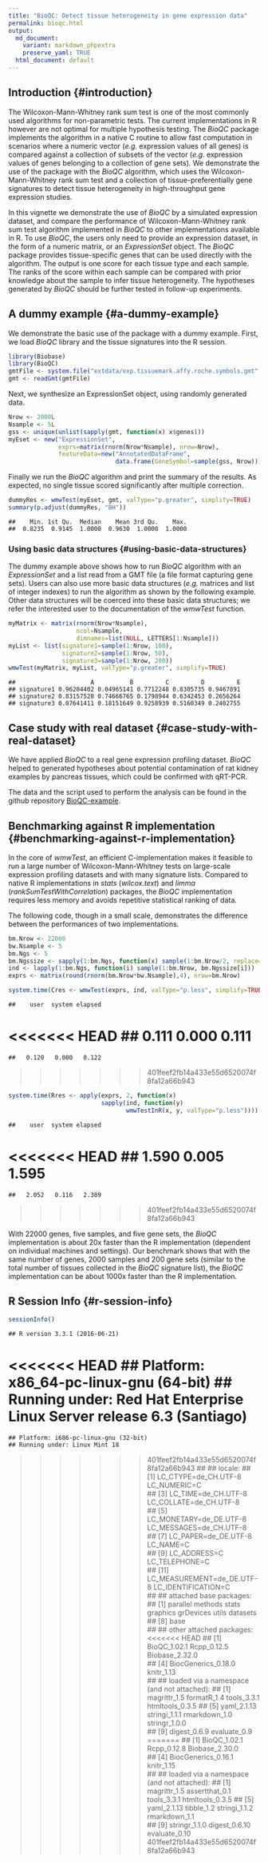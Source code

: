 ```yaml
---
title: "BioQC: Detect tissue heterogeneity in gene expression data"
permalink: bioqc.html
output:
  md_document:
    variant: markdown_phpextra
    preserve_yaml: TRUE 
  html_document: default
---
```


Introduction {#introduction}
------------

The Wilcoxon-Mann-Whitney rank sum test is one of the most commonly used
algorithms for non-parametric tests. The current implementations in R
however are not optimal for multiple hypothesis testing. The *BioQC*
package implements the algorithm in a native C routine to allow fast
computation in scenarios where a numeric vector (*e.g.* expression
values of all genes) is compared against a collection of subsets of the
vector (*e.g.* expression values of genes belonging to a collection of
gene sets). We demonstrate the use of the package with the *BioQC*
algorithm, which uses the Wilcoxon-Mann-Whitney rank sum test and a
collection of tissue-preferentially gene signatures to detect tissue
heterogeneity in high-throughput gene expression studies.

In this vignette we demonstrate the use of *BioQC* by a simulated
expression dataset, and compare the performance of Wilcoxon-Mann-Whitney
rank sum test algorithm implemented in *BioQC* to other implementations
available in R. To use *BioQC*, the users only need to provide an
expression dataset, in the form of a numeric matrix, or an
*ExpressionSet* object. The *BioQC* package provides tissue-specific
genes that can be used directly with the algorithm. The output is one
score for each tissue type and each sample. The ranks of the score
within each sample can be compared with prior knowledge about the sample
to infer tissue heterogeneity. The hypotheses generated by *BioQC*
should be further tested in follow-up experiments.

A dummy example {#a-dummy-example}
---------------

We demonstrate the basic use of the package with a dummy example. First,
we load *BioQC* library and the tissue signatures into the R session.

~~~~ r
library(Biobase)
library(BioQC)
gmtFile <- system.file("extdata/exp.tissuemark.affy.roche.symbols.gmt", package="BioQC")
gmt <- readGmt(gmtFile)
~~~~

Next, we synthesize an ExpressionSet object, using randomly generated
data.

~~~~ r
Nrow <- 2000L
Nsample <- 5L
gss <- unique(unlist(sapply(gmt, function(x) x$genes)))
myEset <- new("ExpressionSet",
              exprs=matrix(rnorm(Nrow*Nsample), nrow=Nrow),
              featureData=new("AnnotatedDataFrame",
                              data.frame(GeneSymbol=sample(gss, Nrow))))
~~~~

Finally we run the *BioQC* algorithm and print the summary of the
results. As expected, no single tissue scored significantly after
multiple correction.

~~~~ r
dummyRes <- wmwTest(myEset, gmt, valType="p.greater", simplify=TRUE)
summary(p.adjust(dummyRes, "BH"))
~~~~

    ##    Min. 1st Qu.  Median    Mean 3rd Qu.    Max. 
    ##  0.8235  0.9145  1.0000  0.9630  1.0000  1.0000

### Using basic data structures {#using-basic-data-structures}

The dummy example above shows how to run *BioQC* algorithm with an
*ExpressionSet* and a list read from a GMT file (a file format capturing
gene sets). Users can also use more basic data structures (*e.g.*
matrices and list of integer indexes) to run the algorithm as shown by
the following example. Other data structures will be coerced into these
basic data structures; we refer the interested user to the documentation
of the *wmwTest* function.

~~~~ r
myMatrix <- matrix(rnorm(Nrow*Nsample),
                   ncol=Nsample,
                   dimnames=list(NULL, LETTERS[1:Nsample]))
myList <- list(signature1=sample(1:Nrow, 100),
               signature2=sample(1:Nrow, 50),
               signature3=sample(1:Nrow, 200))
wmwTest(myMatrix, myList, valType="p.greater", simplify=TRUE)
~~~~

    ##                     A          B         C         D         E
    ## signature1 0.96204402 0.04965141 0.7712248 0.8305735 0.9467891
    ## signature2 0.83157528 0.74666765 0.1798944 0.6342453 0.2656264
    ## signature3 0.07641411 0.18151649 0.9258939 0.5160349 0.2402755

Case study with real dataset {#case-study-with-real-dataset}
----------------------------

We have applied *BioQC* to a real gene expression profiling dataset.
*BioQC* helped to generated hypotheses about potential contamination of
rat kidney examples by pancreas tissues, which could be confirmed with
qRT-PCR.

The data and the script used to perform the analysis can be found in the
github repository
[BioQC-example](https://github.com/Accio/BioQC-example).

Benchmarking against R implementation {#benchmarking-against-r-implementation}
-------------------------------------

In the core of *wmwTest*, an efficient C-implementation makes it
feasible to run a large number of Wilcoxon-Mann-Whitney tests on
large-scale expression profiling datasets and with many signature lists.
Compared to native R implementations in *stats* (*wilcox.text*) and
*limma* (*rankSumTestWithCorrelation*) packages, the *BioQC*
implementation requires less memory and avoids repetitive statistical
ranking of data.

The following code, though in a small scale, demonstrates the difference
between the performances of two implementations.

~~~~ r
bm.Nrow <- 22000
bw.Nsample <- 5
bm.Ngs <- 5
bm.Ngssize <- sapply(1:bm.Ngs, function(x) sample(1:bm.Nrow/2, replace=TRUE))
ind <- lapply(1:bm.Ngs, function(i) sample(1:bm.Nrow, bm.Ngssize[i]))
exprs <- matrix(round(rnorm(bm.Nrow*bw.Nsample),4), nrow=bm.Nrow)

system.time(Cres <- wmwTest(exprs, ind, valType="p.less", simplify=TRUE))
~~~~

    ##    user  system elapsed 
<<<<<<< HEAD
    ##   0.111   0.000   0.111
=======
    ##   0.120   0.000   0.122
>>>>>>> 401feef2fb14a433e55d6520074f8fa12a66b943

~~~~ r
system.time(Rres <- apply(exprs, 2, function(x)
                          sapply(ind, function(y)
                                 wmwTestInR(x, y, valType="p.less"))))
~~~~

    ##    user  system elapsed 
<<<<<<< HEAD
    ##   1.590   0.005   1.595
=======
    ##   2.052   0.116   2.389
>>>>>>> 401feef2fb14a433e55d6520074f8fa12a66b943

With 22000 genes, five samples, and five gene sets, the *BioQC*
implementation is about 20x faster than the R implementation (dependent
on individual machines and settings). Our benchmark shows that with the
same number of genes, 2000 samples and 200 gene sets (similar to the
total number of tissues collected in the *BioQC* signature list), the
*BioQC* implementation can be about 1000x faster than the R
implementation.

R Session Info {#r-session-info}
--------------

~~~~ r
sessionInfo()
~~~~

    ## R version 3.3.1 (2016-06-21)
<<<<<<< HEAD
    ## Platform: x86_64-pc-linux-gnu (64-bit)
    ## Running under: Red Hat Enterprise Linux Server release 6.3 (Santiago)
=======
    ## Platform: i686-pc-linux-gnu (32-bit)
    ## Running under: Linux Mint 18
>>>>>>> 401feef2fb14a433e55d6520074f8fa12a66b943
    ## 
    ## locale:
    ##  [1] LC_CTYPE=de_CH.UTF-8       LC_NUMERIC=C              
    ##  [3] LC_TIME=de_CH.UTF-8        LC_COLLATE=de_CH.UTF-8    
    ##  [5] LC_MONETARY=de_DE.UTF-8    LC_MESSAGES=de_CH.UTF-8   
    ##  [7] LC_PAPER=de_DE.UTF-8       LC_NAME=C                 
    ##  [9] LC_ADDRESS=C               LC_TELEPHONE=C            
    ## [11] LC_MEASUREMENT=de_DE.UTF-8 LC_IDENTIFICATION=C       
    ## 
    ## attached base packages:
    ## [1] parallel  methods   stats     graphics  grDevices utils     datasets 
    ## [8] base     
    ## 
    ## other attached packages:
<<<<<<< HEAD
    ## [1] BioQC_1.02.1        Rcpp_0.12.5         Biobase_2.32.0     
    ## [4] BiocGenerics_0.18.0 knitr_1.13         
    ## 
    ## loaded via a namespace (and not attached):
    ##  [1] magrittr_1.5    formatR_1.4     tools_3.3.1     htmltools_0.3.5
    ##  [5] yaml_2.1.13     stringi_1.1.1   rmarkdown_1.0   stringr_1.0.0  
    ##  [9] digest_0.6.9    evaluate_0.9
=======
    ## [1] BioQC_1.02.1        Rcpp_0.12.8         Biobase_2.30.0     
    ## [4] BiocGenerics_0.16.1 knitr_1.15         
    ## 
    ## loaded via a namespace (and not attached):
    ##  [1] magrittr_1.5    assertthat_0.1  tools_3.3.1     htmltools_0.3.5
    ##  [5] yaml_2.1.13     tibble_1.2      stringi_1.1.2   rmarkdown_1.1  
    ##  [9] stringr_1.1.0   digest_0.6.10   evaluate_0.10
>>>>>>> 401feef2fb14a433e55d6520074f8fa12a66b943
